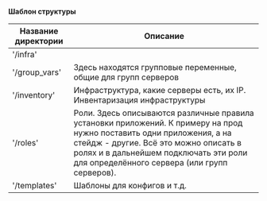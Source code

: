 **Шаблон структуры**

| Название директории | Описание |
|--|--|
|'/infra'|
|'/group_vars'| Здесь находятся групповые переменные, общие для групп серверов |
|'/inventory'| Инфраструктура, какие серверы есть, их IP. Инвентаризация инфраструктуры |
|'/roles'| Роли. Здесь описываются различные правила установки приложений. К примеру на прод нужно поставить одни приложения, а на стейдж - другие. Всё это можно описать в ролях и в дальнейшем подключать эти роли для определённого сервера (или групп серверов).|
|'/templates'| Шаблоны для конфигов и т.д. |

